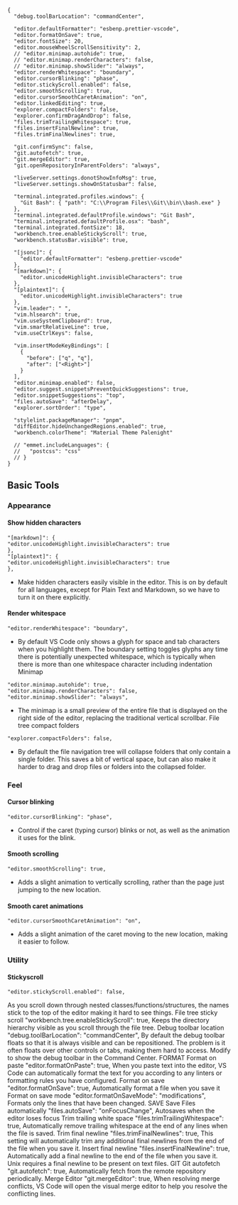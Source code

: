 ```
{
  "debug.toolBarLocation": "commandCenter",

  "editor.defaultFormatter": "esbenp.prettier-vscode",
  "editor.formatOnSave": true,
  "editor.fontSize": 20,
  "editor.mouseWheelScrollSensitivity": 2,
  // "editor.minimap.autohide": true,
  // "editor.minimap.renderCharacters": false,
  // "editor.minimap.showSlider": "always",
  "editor.renderWhitespace": "boundary",
  "editor.cursorBlinking": "phase",
  "editor.stickyScroll.enabled": false,
  "editor.smoothScrolling": true,
  "editor.cursorSmoothCaretAnimation": "on",
  "editor.linkedEditing": true,
  "explorer.compactFolders": false,
  "explorer.confirmDragAndDrop": false,
  "files.trimTrailingWhitespace": true,
  "files.insertFinalNewline": true,
  "files.trimFinalNewlines": true,

  "git.confirmSync": false,
  "git.autofetch": true,
  "git.mergeEditor": true,
  "git.openRepositoryInParentFolders": "always",

  "liveServer.settings.donotShowInfoMsg": true,
  "liveServer.settings.showOnStatusbar": false,

  "terminal.integrated.profiles.windows": {
    "Git Bash": { "path": "C:\\Program Files\\Git\\bin\\bash.exe" }
  },
  "terminal.integrated.defaultProfile.windows": "Git Bash",
  "terminal.integrated.defaultProfile.osx": "bash",
  "terminal.integrated.fontSize": 18,
  "workbench.tree.enableStickyScroll": true,
  "workbench.statusBar.visible": true,

  "[jsonc]": {
    "editor.defaultFormatter": "esbenp.prettier-vscode"
  },
  "[markdown]": {
    "editor.unicodeHighlight.invisibleCharacters": true
  },
  "[plaintext]": {
    "editor.unicodeHighlight.invisibleCharacters": true
  },
  "vim.leader": " ",
  "vim.hlsearch": true,
  "vim.useSystemClipboard": true,
  "vim.smartRelativeLine": true,
  "vim.useCtrlKeys": false,

  "vim.insertModeKeyBindings": [
    {
      "before": ["q", "q"],
      "after": ["<Right>"]
    }
  ],
  "editor.minimap.enabled": false,
  "editor.suggest.snippetsPreventQuickSuggestions": true,
  "editor.snippetSuggestions": "top",
  "files.autoSave": "afterDelay",
  "explorer.sortOrder": "type",

  "stylelint.packageManager": "pnpm",
  "diffEditor.hideUnchangedRegions.enabled": true,
  "workbench.colorTheme": "Material Theme Palenight"

  // "emmet.includeLanguages": {
  //   "postcss": "css"
  // }
}
```

## Basic Tools

### Appearance

#### Show hidden characters

```
"[markdown]": {
"editor.unicodeHighlight.invisibleCharacters": true
},
"[plaintext]": {
"editor.unicodeHighlight.invisibleCharacters": true
},
```

- Make hidden characters easily visible in the editor. This is on by default for all languages, except for Plain Text and Markdown, so we have to turn it on there explicitly.

#### Render whitespace

```
"editor.renderWhitespace": "boundary",
```

- By default VS Code only shows a glyph for space and tab characters when you highlight them. The boundary setting toggles glyphs any time there is potentially unexpected whitespace, which is typically when there is more than one whitespace character including indentation
  Minimap

```
"editor.minimap.autohide": true,
"editor.minimap.renderCharacters": false,
"editor.minimap.showSlider": "always",
```

- The minimap is a small preview of the entire file that is displayed on the right side of the editor, replacing the traditional vertical scrollbar.
  File tree compact folders

```
"explorer.compactFolders": false,
```

- By default the file navigation tree will collapse folders that only contain a single folder. This saves a bit of vertical space, but can also make it harder to drag and drop files or folders into the collapsed folder.

### Feel

#### Cursor blinking

```
"editor.cursorBlinking": "phase",
```

- Control if the caret (typing cursor) blinks or not, as well as the animation it uses for the blink.

#### Smooth scrolling

```
"editor.smoothScrolling": true,
```

- Adds a slight animation to vertically scrolling, rather than the page just jumping to the new location.

#### Smooth caret animations

```
"editor.cursorSmoothCaretAnimation": "on",
```

- Adds a slight animation of the caret moving to the new location, making it easier to follow.

### Utility

#### Stickyscroll

```
"editor.stickyScroll.enabled": false,
```

As you scroll down through nested classes/functions/structures, the names stick to the top of the editor making it hard to see things.
File tree sticky scroll
"workbench.tree.enableStickyScroll": true,
Keeps the directory hierarchy visible as you scroll through the file tree.
Debug toolbar location
"debug.toolBarLocation": "commandCenter",
By default the debug toolbar floats so that it is always visible and can be repositioned. The problem is it often floats over other controls or tabs, making them hard to access. Modify to show the debug toolbar in the Command Center.
FORMAT
Format on paste
"editor.formatOnPaste": true,
When you paste text into the editor, VS Code can automatically format the text for you according to any linters or formatting rules you have configured.
Format on save
"editor.formatOnSave": true,
Automatically format a file when you save it
Format on save mode
"editor.formatOnSaveMode": "modifications",
Formats only the lines that have been changed.
SAVE
Save Files automatically
"files.autoSave": "onFocusChange",
Autosaves when the editor loses focus
Trim trailing white space
"files.trimTrailingWhitespace": true,
Automatically remove trailing whitespace at the end of any lines when the file is saved.
Trim final newline
"files.trimFinalNewlines": true,
This setting will automatically trim any additional final newlines from the end of the file when you save it.
Insert final newline
"files.insertFinalNewline": true,
Automatically add a final newline to the end of the file when you save it. Unix requires a final newline to be present on text files.
GIT
Git autofetch
"git.autofetch": true,
Automatically fetch from the remote repository periodically.
Merge Editor
"git.mergeEditor": true,
When resolving merge conflicts, VS Code will open the visual merge editor to help you resolve the conflicting lines.
